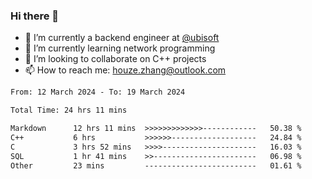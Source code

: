 ### Hi there 👋
- 🔭 I’m currently a backend engineer at [@ubisoft](https://github.com/ubisoft)
- 🌱 I’m currently learning network programming
- 👯 I’m looking to collaborate on C++ projects
- 📫 How to reach me: houze.zhang@outlook.com

<!--START_SECTION:waka-->

```txt
From: 12 March 2024 - To: 19 March 2024

Total Time: 24 hrs 11 mins

Markdown      12 hrs 11 mins  >>>>>>>>>>>>>------------   50.38 %
C++           6 hrs           >>>>>>-------------------   24.84 %
C             3 hrs 52 mins   >>>>---------------------   16.03 %
SQL           1 hr 41 mins    >>-----------------------   06.98 %
Other         23 mins         -------------------------   01.61 %
```

<!--END_SECTION:waka-->
